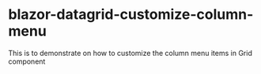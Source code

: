 # blazor-datagrid-customize-column-menu
This is to demonstrate on how to customize the column menu items in Grid component
